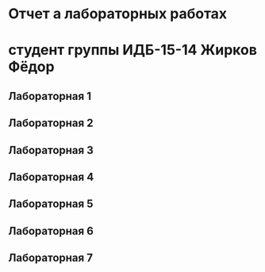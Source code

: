# Отчет а лабораторных работах
# студент группы ИДБ-15-14 Жирков Фёдор

## Лабораторная 1

## Лабораторная 2

## Лабораторная 3

## Лабораторная 4

## Лабораторная 5

## Лабораторная 6

## Лабораторная 7


